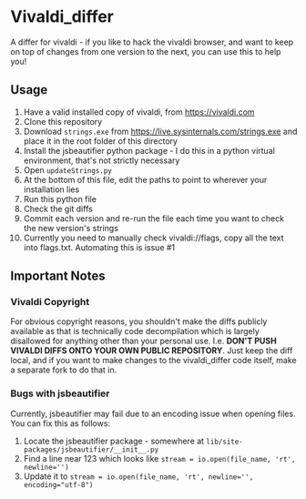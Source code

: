 # Vivaldi_differ
A differ for vivaldi - if you like to hack the vivaldi browser, and want to keep on top of changes from one version to the next, you can use this to help you!

## Usage
1. Have a valid installed copy of vivaldi, from https://vivaldi.com
2. Clone this repository
3. Download `strings.exe` from https://live.sysinternals.com/strings.exe and place it in the root folder of this directory
4. Install the jsbeautifier python package - I do this in a python virtual environment, that's not strictly necessary
5. Open `updateStrings.py`
6. At the bottom of this file, edit the paths to point to wherever your installation lies
7. Run this python file
8. Check the git diffs
9. Commit each version and re-run the file each time you want to check the new version's strings
10. Currently you need to manually check vivaldi://flags, copy all the text into flags.txt. Automating this is issue #1

## Important Notes
### Vivaldi Copyright
For obvious copyright reasons, you shouldn't make the diffs publicly available as that is technically code decompilation which is largely disallowed for anything other than your personal use. I.e. **DON'T PUSH VIVALDI DIFFS ONTO YOUR OWN PUBLIC REPOSITORY**. Just keep the diff local, and if you want to make changes to the vivaldi_differ code itself, make a separate fork to do that in.

### Bugs with jsbeautifier
Currently, jsbeautifier may fail due to an encoding issue when opening files. You can fix this as follows:
1. Locate the jsbeautifier package - somewhere at `lib/site-packages/jsbeautifier/__init__.py`
2. Find a line near 123 which looks like `stream = io.open(file_name, 'rt', newline='')`
3. Update it to `stream = io.open(file_name, 'rt', newline='', encoding="utf-8")`
